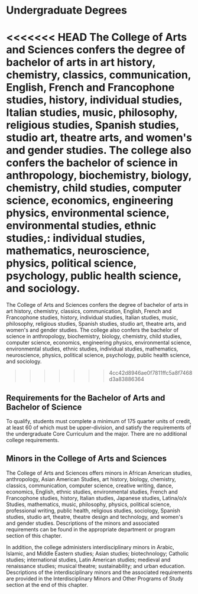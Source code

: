 Undergraduate Degrees
=====================

<<<<<<< HEAD
The College of Arts and Sciences confers the degree of bachelor of arts in art history, chemistry, classics, communication, English, French and Francophone studies, history, individual studies, Italian studies, music, philosophy, religious studies, Spanish studies, studio art, theatre arts, and women's and gender studies. The college also confers the bachelor of science in anthropology, biochemistry, biology, chemistry, child studies, computer science, economics, engineering physics, environmental science, environmental studies, ethnic studies,: individual studies, mathematics, neuroscience, physics, political science, psychology, public health science, and sociology.
=======
The College of Arts and Sciences confers the degree of bachelor of arts in art history, chemistry, classics, communication, English, French and Francophone studies, history, individual studies, Italian studies, music, philosophy, religious studies, Spanish studies, studio art, theatre arts, and women's and gender studies. The college also confers the bachelor of science in anthropology, biochemistry, biology, chemistry, child studies, computer science, economics, engineering physics, environmental science, environmental studies, ethnic studies, individual studies, mathematics, neuroscience, physics, political science, psychology, public health science, and sociology.
>>>>>>> 4cc42d8946ae0f7811ffc5a8f7468d3a83886364

Requirements for the Bachelor of Arts and Bachelor of Science
-------------------------------------------------------------

To qualify, students must complete a minimum of 175 quarter units of credit, at least 60 of which must be upper-division, and satisfy the requirements of the undergraduate Core Curriculum and the major. There are no additional college requirements.

Minors in the College of Arts and Sciences
------------------------------------------

The College of Arts and Sciences offers minors in African American studies, anthropology, Asian American Studies, art history, biology, chemistry, classics, communication, computer science, creative writing, dance, economics, English, ethnic studies, environmental studies, French and Francophone studies, history, Italian studies, Japanese studies, Latina/o/x Studies, mathematics, music, philosophy, physics, political science, professional writing, public health, religious studies, sociology, Spanish studies, studio art, theatre, theatre design and technology, and women's and gender studies. Descriptions of the minors and associated requirements can be found in the appropriate department or program section of this chapter.

In addition, the college administers interdisciplinary minors in Arabic, Islamic, and Middle Eastern studies; Asian studies; biotechnology; Catholic studies; international studies, Latin American studies; medieval and renaissance studies; musical theatre; sustainability; and urban education. Descriptions of the interdisciplinary minors and the associated requirements are provided in the Interdisciplinary Minors and Other Programs of Study section at the end of this chapter.
